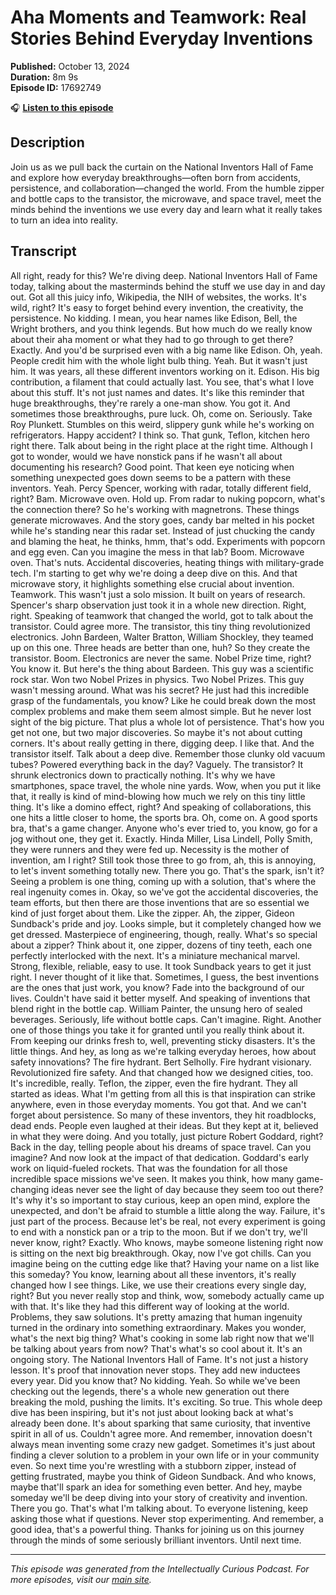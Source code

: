 # Aha Moments and Teamwork: Real Stories Behind Everyday Inventions

**Published:** October 13, 2024  
**Duration:** 8m 9s  
**Episode ID:** 17692749

🎧 **[Listen to this episode](https://intellectuallycurious.buzzsprout.com/2529712/episodes/17692749-aha-moments-and-teamwork-real-stories-behind-everyday-inventions)**

## Description

Join us as we pull back the curtain on the National Inventors Hall of Fame and explore how everyday breakthroughs—often born from accidents, persistence, and collaboration—changed the world. From the humble zipper and bottle caps to the transistor, the microwave, and space travel, meet the minds behind the inventions we use every day and learn what it really takes to turn an idea into reality.

## Transcript

All right, ready for this? We're diving deep. National Inventors Hall of Fame today, talking about the masterminds behind the stuff we use day in and day out. Got all this juicy info, Wikipedia, the NIH of websites, the works. It's wild, right? It's easy to forget behind every invention, the creativity, the persistence. No kidding. I mean, you hear names like Edison, Bell, the Wright brothers, and you think legends. But how much do we really know about their aha moment or what they had to go through to get there? Exactly. And you'd be surprised even with a big name like Edison. Oh, yeah. People credit him with the whole light bulb thing. Yeah. But it wasn't just him. It was years, all these different inventors working on it. Edison. His big contribution, a filament that could actually last. You see, that's what I love about this stuff. It's not just names and dates. It's like this reminder that huge breakthroughs, they're rarely a one-man show. You got it. And sometimes those breakthroughs, pure luck. Oh, come on. Seriously. Take Roy Plunkett. Stumbles on this weird, slippery gunk while he's working on refrigerators. Happy accident? I think so. That gunk, Teflon, kitchen hero right there. Talk about being in the right place at the right time. Although I got to wonder, would we have nonstick pans if he wasn't all about documenting his research? Good point. That keen eye noticing when something unexpected goes down seems to be a pattern with these inventors. Yeah. Percy Spencer, working with radar, totally different field, right? Bam. Microwave oven. Hold up. From radar to nuking popcorn, what's the connection there? So he's working with magnetrons. These things generate microwaves. And the story goes, candy bar melted in his pocket while he's standing near this radar set. Instead of just chucking the candy and blaming the heat, he thinks, hmm, that's odd. Experiments with popcorn and egg even. Can you imagine the mess in that lab? Boom. Microwave oven. That's nuts. Accidental discoveries, heating things with military-grade tech. I'm starting to get why we're doing a deep dive on this. And that microwave story, it highlights something else crucial about invention. Teamwork. This wasn't just a solo mission. It built on years of research. Spencer's sharp observation just took it in a whole new direction. Right, right. Speaking of teamwork that changed the world, got to talk about the transistor. Could agree more. The transistor, this tiny thing revolutionized electronics. John Bardeen, Walter Bratton, William Shockley, they teamed up on this one. Three heads are better than one, huh? So they create the transistor. Boom. Electronics are never the same. Nobel Prize time, right? You know it. But here's the thing about Bardeen. This guy was a scientific rock star. Won two Nobel Prizes in physics. Two Nobel Prizes. This guy wasn't messing around. What was his secret? He just had this incredible grasp of the fundamentals, you know? Like he could break down the most complex problems and make them seem almost simple. But he never lost sight of the big picture. That plus a whole lot of persistence. That's how you get not one, but two major discoveries. So maybe it's not about cutting corners. It's about really getting in there, digging deep. I like that. And the transistor itself. Talk about a deep dive. Remember those clunky old vacuum tubes? Powered everything back in the day? Vaguely. The transistor? It shrunk electronics down to practically nothing. It's why we have smartphones, space travel, the whole nine yards. Wow, when you put it like that, it really is kind of mind-blowing how much we rely on this tiny little thing. It's like a domino effect, right? And speaking of collaborations, this one hits a little closer to home, the sports bra. Oh, come on. A good sports bra, that's a game changer. Anyone who's ever tried to, you know, go for a jog without one, they get it. Exactly. Hinda Miller, Lisa Lindell, Polly Smith, they were runners and they were fed up. Necessity is the mother of invention, am I right? Still took those three to go from, ah, this is annoying, to let's invent something totally new. There you go. That's the spark, isn't it? Seeing a problem is one thing, coming up with a solution, that's where the real ingenuity comes in. Okay, so we've got the accidental discoveries, the team efforts, but then there are those inventions that are so essential we kind of just forget about them. Like the zipper. Ah, the zipper, Gideon Sundback's pride and joy. Looks simple, but it completely changed how we get dressed. Masterpiece of engineering, though, really. What's so special about a zipper? Think about it, one zipper, dozens of tiny teeth, each one perfectly interlocked with the next. It's a miniature mechanical marvel. Strong, flexible, reliable, easy to use. It took Sundback years to get it just right. I never thought of it like that. Sometimes, I guess, the best inventions are the ones that just work, you know? Fade into the background of our lives. Couldn't have said it better myself. And speaking of inventions that blend right in the bottle cap. William Painter, the unsung hero of sealed beverages. Seriously, life without bottle caps. Can't imagine. Right. Another one of those things you take it for granted until you really think about it. From keeping our drinks fresh to, well, preventing sticky disasters. It's the little things. And hey, as long as we're talking everyday heroes, how about safety innovations? The fire hydrant. Bert Selholly. Fire hydrant visionary. Revolutionized fire safety. And that changed how we designed cities, too. It's incredible, really. Teflon, the zipper, even the fire hydrant. They all started as ideas. What I'm getting from all this is that inspiration can strike anywhere, even in those everyday moments. You got that. And we can't forget about persistence. So many of these inventors, they hit roadblocks, dead ends. People even laughed at their ideas. But they kept at it, believed in what they were doing. And you totally, just picture Robert Goddard, right? Back in the day, telling people about his dreams of space travel. Can you imagine? And now look at the impact of that dedication. Goddard's early work on liquid-fueled rockets. That was the foundation for all those incredible space missions we've seen. It makes you think, how many game-changing ideas never see the light of day because they seem too out there? It's why it's so important to stay curious, keep an open mind, explore the unexpected, and don't be afraid to stumble a little along the way. Failure, it's just part of the process. Because let's be real, not every experiment is going to end with a nonstick pan or a trip to the moon. But if we don't try, we'll never know, right? Exactly. Who knows, maybe someone listening right now is sitting on the next big breakthrough. Okay, now I've got chills. Can you imagine being on the cutting edge like that? Having your name on a list like this someday? You know, learning about all these inventors, it's really changed how I see things. Like, we use their creations every single day, right? But you never really stop and think, wow, somebody actually came up with that. It's like they had this different way of looking at the world. Problems, they saw solutions. It's pretty amazing that human ingenuity turned in the ordinary into something extraordinary. Makes you wonder, what's the next big thing? What's cooking in some lab right now that we'll be talking about years from now? That's what's so cool about it. It's an ongoing story. The National Inventors Hall of Fame. It's not just a history lesson. It's proof that innovation never stops. They add new inductees every year. Did you know that? No kidding. Yeah. So while we've been checking out the legends, there's a whole new generation out there breaking the mold, pushing the limits. It's exciting. So true. This whole deep dive has been inspiring, but it's not just about looking back at what's already been done. It's about sparking that same curiosity, that inventive spirit in all of us. Couldn't agree more. And remember, innovation doesn't always mean inventing some crazy new gadget. Sometimes it's just about finding a clever solution to a problem in your own life or in your community even. So next time you're wrestling with a stubborn zipper, instead of getting frustrated, maybe you think of Gideon Sundback. And who knows, maybe that'll spark an idea for something even better. And hey, maybe someday we'll be deep diving into your story of creativity and invention. There you go. That's what I'm talking about. To everyone listening, keep asking those what if questions. Never stop experimenting. And remember, a good idea, that's a powerful thing. Thanks for joining us on this journey through the minds of some seriously brilliant inventors. Until next time.

---
*This episode was generated from the Intellectually Curious Podcast. For more episodes, visit our [main site](https://intellectuallycurious.buzzsprout.com).*
